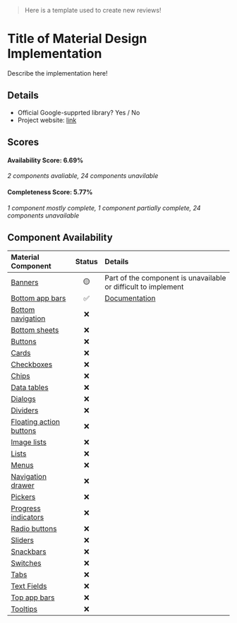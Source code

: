 > Here is a template used to create new reviews!

# Title of Material Design Implementation
Describe the implementation here!

## Details

- Official Google-supprted library? Yes / No
- Project website: [link](https://google.com)

## Scores
#### Availability Score: 6.69%

_2 components avaliable, 24 components unavilable_

#### Completeness Score: 5.77%

_1 component mostly complete, 1 component partially complete, 24 components unavailable_

## Component Availability

| Material Component | Status | Details |
| :---               | :---:  |:--      |
|[Banners](https://material.io/components/banners)|🟡| Part of the component is unavailable or difficult to implement|
|[Bottom app bars](https://material.io/components/app-bars-bottom)|✅| [Documentation](https://google.com)|
|[Bottom navigation](https://material.io/components/bottom-navigation)|❌|
|[Bottom sheets](https://material.io/components/sheets-bottom)|❌|
|[Buttons](https://material.io/components/buttons)|❌|
|[Cards](https://material.io/components/cards)|❌|
|[Checkboxes](https://material.io/components/selection-controls#checkboxes)|❌|
|[Chips](https://material.io/components/chips)|❌|
|[Data tables](https://material.io/components/data-tables)|❌|
|[Dialogs](https://material.io/components/dialogs)|❌|
|[Dividers](https://material.io/components/dividers)|❌|
|[Floating action buttons](https://material.io/components/buttons-floating-action-button)|❌|
|[Image lists](https://material.io/components/image-lists)|❌|
|[Lists](https://material.io/components/lists)|❌|
|[Menus](https://material.io/components/menus)|❌|
|[Navigation drawer](https://material.io/components/navigation-drawer)|❌|
|[Pickers](https://material.io/components/pickers)|❌|
|[Progress indicators](https://material.io/components/progress-indicators)|❌|
|[Radio buttons](https://material.io/components/selection-controls#radio-buttons)|❌|
|[Sliders](https://material.io/components/sliders)|❌|
|[Snackbars](https://material.io/components/snackbars)|❌|
|[Switches](https://material.io/components/selection-controls#switches)|❌|
|[Tabs](https://material.io/components/tabs)|❌|
|[Text Fields](https://material.io/components/text-fields)|❌|
|[Top app bars](https://material.io/components/app-bars-top)|❌|
|[Tooltips](https://material.io/components/tooltips)|❌|
